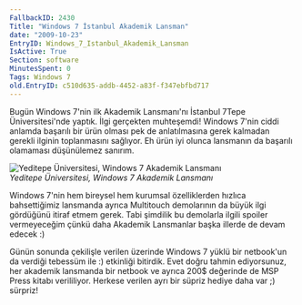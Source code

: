 ```yaml
---
FallbackID: 2430
Title: "Windows 7 İstanbul Akademik Lansman"
date: "2009-10-23"
EntryID: Windows_7_Istanbul_Akademik_Lansman
IsActive: True
Section: software
MinutesSpent: 0
Tags: Windows 7
old.EntryID: c510d635-addb-4452-a83f-f347ebfbd717
---
```

Bugün Windows 7'nin ilk Akademik Lansmanı'nı İstanbul 7Tepe
Üniversitesi'nde yaptık. İlgi gerçekten muhteşemdi! Windows 7'nin ciddi
anlamda başarılı bir ürün olması pek de anlatılmasına gerek kalmadan
gerekli ilginin toplanmasını sağlıyor. Eh ürün iyi olunca lansmanın da
başarılı olamaması düşünülemez sanırım.

![Yeditepe Üniversitesi, Windows 7 Akademik
Lansmanı](media/Windows_7_Istanbul_Akademik_Lansman/23102009_1.jpg)\
*Yeditepe Üniversitesi, Windows 7 Akademik Lansmanı*

Windows 7'nin hem bireysel hem kurumsal özelliklerden hızlıca
bahsettiğimiz lansmanda ayrıca Multitouch demolarının da büyük ilgi
gördüğünü itiraf etmem gerek. Tabi şimdilik bu demolarla ilgili spoiler
vermeyeceğim çünkü daha Akademik Lansmanlar başka illerde de devam
edecek :)

Günün sonunda çekilişle verilen üzerinde Windows 7 yüklü bir netbook'un
da verdiği tebessüm ile :) etkinliği bitirdik. Evet doğru tahmin
ediyorsunuz, her akademik lansmanda bir netbook ve ayrıca 200\$
değerinde de MSP Press kitabı verililiyor. Herkese verilen ayrı bir
süpriz hediye daha var ;) sürpriz!


